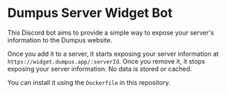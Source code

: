 # Dumpus Server Widget Bot

This Discord bot aims to provide a simple way to expose your server's information to the Dumpus website.

Once you add it to a server, it starts exposing your server information at `https://widget.dumpus.app/:serverId`.
Once you remove it, it stops exposing your server information. No data is stored or cached.

You can install it using the `Dockerfile` in this repository.
